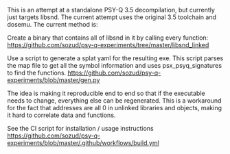 This is an attempt at a standalone PSY-Q 3.5 decompilation, but currently just targets libsnd. The current attempt uses the original 3.5 toolchain and dosemu. The current method is:

Create a binary that contains all of libsnd in it by calling every function: https://github.com/sozud/psy-q-experiments/tree/master/libsnd_linked

Use a script to generate a splat yaml for the resulting exe. This script parses the map file to get all the symbol information and uses psx_psyq_signatures to find the functions. https://github.com/sozud/psy-q-experiments/blob/master/gen.py 

The idea is making it reproducible end to end so that if the executable needs to change, everything else can be regenerated. This is a workaround for the fact that addresses are all 0 in unlinked libraries and objects, making it hard to correlate data and functions.

See the CI script for installation / usage instructions https://github.com/sozud/psy-q-experiments/blob/master/.github/workflows/build.yml
